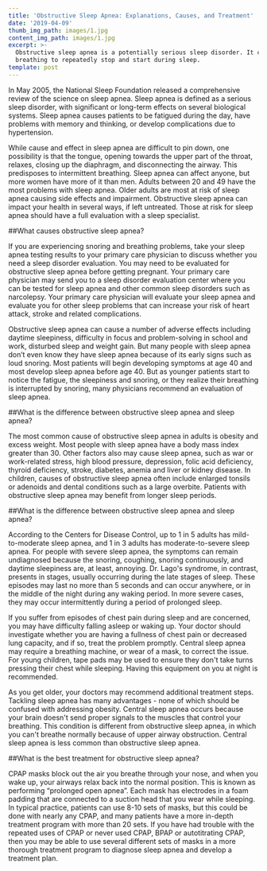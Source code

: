 ```yaml
---
title: 'Obstructive Sleep Apnea: Explanations, Causes, and Treatment'
date: '2019-04-09'
thumb_img_path: images/1.jpg
content_img_path: images/1.jpg
excerpt: >-
  Obstructive sleep apnea is a potentially serious sleep disorder. It causes
  breathing to repeatedly stop and start during sleep.
template: post
---
```

In May 2005, the National Sleep Foundation released a comprehensive review of the science on sleep apnea. Sleep apnea is defined as a serious sleep disorder, with significant or long-term effects on several biological systems. Sleep apnea causes patients to be fatigued during the day, have problems with memory and thinking, or develop complications due to hypertension. 

While cause and effect in sleep apnea are difficult to pin down, one possibility is that the tongue, opening towards the upper part of the throat, relaxes, closing up the diaphragm, and disconnecting the airway. This predisposes to intermittent breathing. Sleep apnea can affect anyone, but more women have more of it than men. Adults between 20 and 49 have the most problems with sleep apnea. Older adults are most at risk of sleep apnea causing side effects and impairment. Obstructive sleep apnea can impact your health in several ways, if left untreated. Those at risk for sleep apnea should have a full evaluation with a sleep specialist.


##What causes obstructive sleep apnea?
	
If you are experiencing snoring and breathing problems, take your sleep apnea testing results to your primary care physician to discuss whether you need a sleep disorder evaluation. You may need to be evaluated for obstructive sleep apnea before getting pregnant. Your primary care physician may send you to a sleep disorder evaluation center where you can be tested for sleep apnea and other common sleep disorders such as narcolepsy. Your primary care physician will evaluate your sleep apnea and evaluate you for other sleep problems that can increase your risk of heart attack, stroke and related complications. 

Obstructive sleep apnea can cause a number of adverse effects including daytime sleepiness, difficulty in focus and problem-solving in school and work, disturbed sleep and weight gain. But many people with sleep apnea don’t even know they have sleep apnea because of its early signs such as loud snoring. Most patients will begin developing symptoms at age 40 and most develop sleep apnea before age 40. But as younger patients start to notice the fatigue, the sleepiness and snoring, or they realize their breathing is interrupted by snoring, many physicians recommend an evaluation of sleep apnea.


##What is the difference between obstructive sleep apnea and sleep apnea?

The most common cause of obstructive sleep apnea in adults is obesity and excess weight. Most people with sleep apnea have a body mass index greater than 30. Other factors also may cause sleep apnea, such as war or work-related stress, high blood pressure, depression, folic acid deficiency, thyroid deficiency, stroke, diabetes, anemia and liver or kidney disease. In children, causes of obstructive sleep apnea often include enlarged tonsils or adenoids and dental conditions such as a large overbite. Patients with obstructive sleep apnea may benefit from longer sleep periods.


##What is the difference between obstructive sleep apnea and sleep apnea?

According to the Centers for Disease Control, up to 1 in 5 adults has mild-to-moderate sleep apnea, and 1 in 3 adults has moderate-to-severe sleep apnea. For people with severe sleep apnea, the symptoms can remain undiagnosed because the snoring, coughing, snoring continuously, and daytime sleepiness are, at least, annoying. Dr. Lago's syndrome, in contrast, presents in stages, usually occurring during the late stages of sleep. These episodes may last no more than 5 seconds and can occur anywhere, or in the middle of the night during any waking period. In more severe cases, they may occur intermittently during a period of prolonged sleep. 

If you suffer from episodes of chest pain during sleep and are concerned, you may have difficulty falling asleep or waking up. Your doctor should investigate whether you are having a fullness of chest pain or decreased lung capacity, and if so, treat the problem promptly. Central sleep apnea may require a breathing machine, or wear of a mask, to correct the issue. For young children, tape pads may be used to ensure they don't take turns pressing their chest while sleeping. Having this equipment on you at night is recommended. 

As you get older, your doctors may recommend additional treatment steps. Tackling sleep apnea has many advantages - none of which should be confused with addressing obesity. Central sleep apnea occurs because your brain doesn't send proper signals to the muscles that control your breathing. This condition is different from obstructive sleep apnea, in which you can't breathe normally because of upper airway obstruction. Central sleep apnea is less common than obstructive sleep apnea.


##What is the best treatment for obstructive sleep apnea? 

CPAP masks block out the air you breathe through your nose, and when you wake up, your airways relax back into the normal position. This is known as performing “prolonged open apnea”. Each mask has electrodes in a foam padding that are connected to a suction head that you wear while sleeping. In typical practice, patients can use 8-10 sets of masks, but this could be done with nearly any CPAP, and many patients have a more in-depth treatment program with more than 20 sets. If you have had trouble with the repeated uses of CPAP or never used CPAP, BPAP or autotitrating CPAP, then you may be able to use several different sets of masks in a more thorough treatment program to diagnose sleep apnea and develop a treatment plan.
